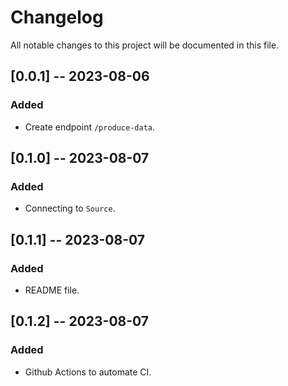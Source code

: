 # Changelog

All notable changes to this project will be documented in this file.


## [0.0.1] -- 2023-08-06

### Added

- Create endpoint `/produce-data`.


## [0.1.0] -- 2023-08-07

### Added

- Connecting to `Source`.


## [0.1.1] -- 2023-08-07

### Added

- README file.


## [0.1.2] -- 2023-08-07

### Added

- Github Actions to automate CI.
